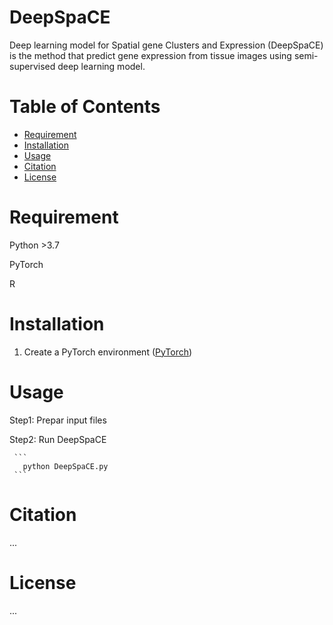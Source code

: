 # DeepSpaCE

Deep learning model for Spatial gene Clusters and Expression (DeepSpaCE) is the method that predict gene expression from tissue images using semi-supervised deep learning model.


# Table of Contents
- [Requirement](#requirement)
- [Installation](#installation)
- [Usage](#usage)
- [Citation](#citation)
- [License](#license)

# Requirement
Python >3.7

PyTorch

R

# Installation
1. Create a PyTorch environment ([PyTorch](https://pytorch.org/)) 


# Usage
Step1: Prepar input files

Step2: Run DeepSpaCE
     
     ```
       python DeepSpaCE.py
     ```




# Citation
...

# License
...
